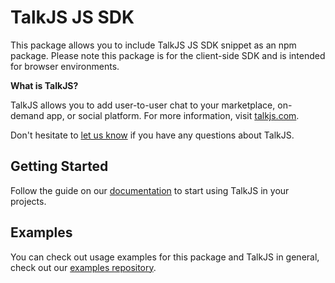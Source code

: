 # TalkJS JS SDK

This package allows you to include TalkJS JS SDK snippet as an npm package. Please note this package is for the client-side SDK and is intended for browser environments.

**What is TalkJS?**

TalkJS allows you to add user-to-user chat to your marketplace, on-demand app, or social platform. For more information, visit [talkjs.com](https://talkjs.com/?ref=jssdk-npm-readme).

Don't hesitate to [let us know](https://talkjs.frontdoor.im/) if you have any questions about TalkJS.

## Getting Started

Follow the guide on our [documentation](https://talkjs.com/docs/?ref=jssdk-npm-readme) to start using TalkJS in your projects.

## Examples

You can check out usage examples for this package and TalkJS in general, check out our [examples repository](https://github.com/talkjs/talkjs-examples/).
